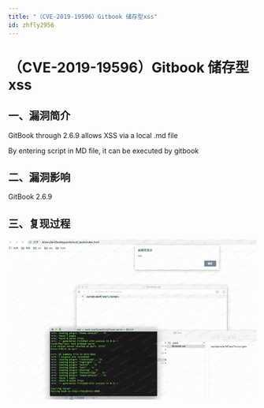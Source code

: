 ```yaml
---
title: "（CVE-2019-19596）Gitbook 储存型xss"
id: zhfly2956
---
```


# （CVE-2019-19596）Gitbook 储存型xss

## 一、漏洞简介

GitBook through 2.6.9 allows XSS via a local .md file

By entering script in MD file, it can be executed by gitbook

## 二、漏洞影响

GitBook 2.6.9

## 三、复现过程

![image](../img/0a43e88d4a3dc713bfa8ec3664663ba7.png)